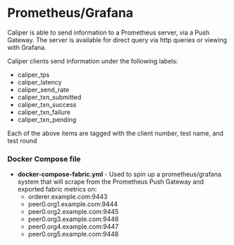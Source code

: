 # Prometheus/Grafana

Caliper is able to send information to a Prometheus server, via a Push Gateway. The server is available for direct query via http queries or viewing with Grafana.

Caliper clients send information under the following labels:
 - caliper_tps
 - caliper_latency
 - caliper_send_rate
 - caliper_txn_submitted
 - caliper_txn_success
 - caliper_txn_failure
 - caliper_txn_pending

Each of the above items are tagged with the client number, test name, and test round

### Docker Compose file

- **docker-compose-fabric.yml** - Used to spin up a prometheus/grafana system that will scrape from the Prometheus Push Gateway and exported fabric metrics on:
  - orderer.example.com:9443
  - peer0.org1.example.com:9444
  - peer0.org2.example.com:9445
  - peer0.org3.example.com:9446
  - peer0.org4.example.com:9447
  - peer0.org5.example.com:9448
     
     
     


  

